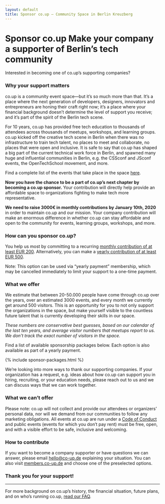 ```yaml
---
layout: default
title: Sponsor co.up – Community Space in Berlin Kreuzberg
---
```


<h1>
  Sponsor co.up
  <span>Make your company a supporter of Berlin’s tech community</span>
</h1>

Interested in becoming one of co.up’s supporting companies?

### Why your support matters

co.up is a community event space—but it’s so much more than that. It’s a place where the next generation of developers, designers, innovators and entrepreneurs are honing their craft right now; it’s a place where your financial background doesn’t determine the level of support you receive; and it’s part of the spirit of the Berlin tech scene.

For 10 years, co.up has provided free tech education to thousands of attendees across thousands of meetups, workshops, and learning groups. co.up kicked off the creative tech scene in Berlin when there was no infrastructure to train tech talent, no places to meet and collaborate, no places that were open and inclusive. It is safe to say that co.up has shaped a big part of the current technical work force in Berlin, and spawned many huge and influential communities in Berlin, e.g. the CSSconf and JSconf events, the OpenTechSchool movement, and more.

Find a complete list of the events that take place in the space [here](/events).

**Now you have the chance to be a part of co.up’s next chapter by becoming a co.up sponsor.** Your contribution will directly help provide an affordable space to organizations fighting to make tech more representative.

**We need to raise 3000€ in monthly contributions by January 10th, 2020** in order to maintain co.up and our mission. Your company contribution will make an enormous difference in whether co.up can stay affordable and open to the community for events, learning groups, workshops, and more.

### How can you sponsor co.up?

You help us most by committing to a recurring [monthly contribution of at least EUR 200](https://members.co-up.de/).
Alternatively, you can make a [yearly contribution of at least EUR 500](https://members.co-up.de/).

Note: This option can be used via “yearly payment” membership, which may be cancelled immediately to limit your support to a one-time payment.

### What we offer

We estimate that between 20-50.000 people have come through co.up over the years, over an estimated 3000 events, and every month we currently get around 500 visitors. This is an opportunity for you to not only support the organizations in the space, but make yourself visible to the countless future talent that is currently developing their skills in our space.

*These numbers are conservative best guesses, based on our calendar of the last ten years, and average visitor numbers that meetups report to us. We don’t track the exact number of visitors in the space.*

Find a list of available sponsorship packages below. Each option is also available as part of a yearly payment.

{% include sponsor-packages.html %}

We’re looking into more ways to thank our supporting companies. If your organization has a request, e.g. ideas about how co.up can support you in hiring, recruiting, or your education needs, please reach out to us and we can discuss ways that we can work together.


### What we can’t offer

Please note: co.up will not collect and provide our attendees or organizers’ personal data, nor will we demand from our communities to follow any marketing obligations. All events at co.up are run under a [Code of Conduct](https://co-up.de/code-of-conduct/) and public events (events for which you don’t pay rent) must be free, open, and with a visible effort to be safe, inclusive and welcoming.

### How to contribute

If you want to become a company supporter or have questions we can answer, please email hello@co-up.de explaining your situation. You can also visit [members.co-up.de](http://members.co-up.de) and choose one of the preselected options.

### Thank you for your support!

<hr class="coup-hr">

<section class="support-section">
  <p>
    For more background on co.up’s history, the financial situation, future plans, and on who’s running co.up, <a href="/faq">read our FAQ</a>.
  </p>
</section>
